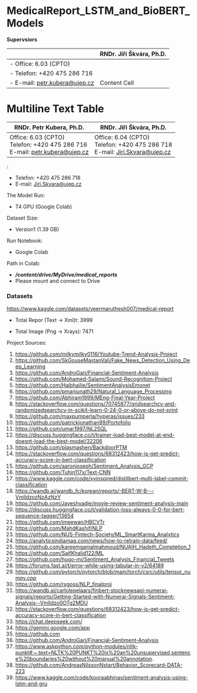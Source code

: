 # MedicalReport_LSTM_and_BioBERT_Models

**Supervsiors**

|          | RNDr. Jiří Škvára, Ph.D. |
| -------------------------------- | ------------- |
| - Office:  		6.03 (CPTO)        | 
| - Telefon:  	+420 475 286 716   |
| - E-mail: 		petr.kubera@ujep.cz  | Content Cell  |



Multiline Text Table
===================

| RNDr. Petr Kubera, Ph.D.          | RNDr. Jiří Škvára, Ph.D.    | 
| --------------------------------- | --------------------------- | 
| Office:  		6.03 (CPTO)<br>Telefon:  	+420 475 286 716<br>E-mail: 		petr.kubera@ujep.cz | Office:  		6.04 (CPTO)<br>Telefon:  	+420 475 286 718<br>E-mail: 		Jiri.Skvara@ujep.cz | 




:		

- Telefon:  	+420 475 286 718
- E-mail: 		Jiri.Skvara@ujep.cz			



The Model Run:		
- T4 GPU (Google Colab)

Dataset Size:
- Version1  (1.39 GB)

Run Notebook: 		
- Google Colab

Path in Colab:		
- **_/content/drive/MyDrive/medical_reports_**
- Please mount and connect to Drive



### Datasets

https://www.kaggle.com/datasets/veermaruthesh007/medical-report

- Total Repor (Text -> Xml)t: 3999

- Total Image (Png -> Xrays): 7471

Project Sources: 

1.	https://github.com/milkymilky0116/Youtube-Trend-Analysis-Project
2.	https://github.com/SkGouseMastanVali/Fake_News_Detection_Using_Deep_Learning
3.	https://github.com/AndroGari/Financial-Sentiment-Analysis
4.	https://github.com/Mohamed-Salami/Sound-Recognition-Project
5.	https://github.com/Haibhailie/SentimentAnalysisEmonet
6.	https://github.com/pmanjunath29/Natural_Language_Processing
7.	https://github.com/Abhiram1999/MEng-Final-Year-Project
8.	https://stackoverflow.com/questions/70745877/gridsearchcv-and-randomizedsearchcv-in-scikit-learn-0-24-0-or-above-do-not-print
9.	https://github.com/maxpumperla/hyperas/issues/233
10.	https://github.com/patrickjonathan99/Portofolio
11.	https://github.com/umar1997/NL2SQL
12.	https://discuss.huggingface.co/t/trainer-load-best-model-at-end-doesnt-load-the-best-model/32206
13.	https://github.com/plasmashen/BackdoorPTM
14.	https://stackoverflow.com/questions/68312423/how-is-get-predict-accuracy-score-in-bert-classification
15.	https://github.com/aaronjoseph/Sentiment_Analysis_GCP
16.	https://github.com/Tuhin117x/Text-CNN
17.	https://www.kaggle.com/code/xyinspired/distilbert-multi-label-commit-classification
18.	https://wandb.ai/wandb_fc/korean/reports/-BERT-W-B---VmlldzozNzAzNzY
19.	https://github.com/Jayeshvadje/movie-review-sentiment-analysis-main
20.	https://discuss.huggingface.co/t/validation-loss-always-0-0-for-bert-sequence-tagger/13654
21.	https://github.com/imeewan/HBCVTr
22.	https://github.com/MahdKashif/NLP
23.	https://github.com/NUS-Fintech-Society/ML_SmartKarma_Analytics
24.	https://analyticsindiamag.com/news/how-to-retrain-data/feed/
25.	https://github.com/kareemgamalmahmoud/NUAIH_Hadeth_Comptetion_1
26.	https://github.com/SaifKhalid122/ML
27.	https://github.com/hugo-mi/Sentiment_Analysis_Financial_Tweets
28.	https://forums.fast.ai/t/error-while-using-tabular-in-v2/64189
29.	https://github.com/pytorch/pytorch/blob/main/torch/csrc/utils/tensor_numpy.cpp
30.	https://github.com/rsgoss/NLP_finalproj
31.	https://wandb.ai/carlolepelaars/finbert-stocknewsapi-numerai-signals/reports/Getting-Started-with-Numerai-Signals-Sentiment-Analysis--Vmlldzo0OTg2MDU
32.	https://stackoverflow.com/questions/68312423/how-is-get-predict-accuracy-score-in-bert-classification
33.	https://chat.deepseek.com/
34.	https://gemini.google.com/app
35.	https://github.com
36.	https://github.com/AndroGari/Financial-Sentiment-Analysis
37.	https://www.askpython.com/python-modules/nltk-punkt#:~:text=NLTK%20PUNKT%20is%20an%20unsupervised,sentence%20boundaries%20without%20manual%20annotation.
38.	https://github.com/AndreasNilssonNstart/Behavior_Scorecard-DATA-223
39.	https://www.kaggle.com/code/kooraabhinav/sentiment-analysis-using-lstm-and-gru

